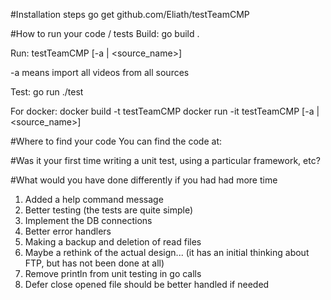 #Installation steps
go get github.com/Eliath/testTeamCMP

#How to run your code / tests
Build: go build .

Run: testTeamCMP [-a | <source_name>]

-a means import all videos from all sources

Test: go run ./test

For docker: 
docker build -t testTeamCMP
docker run -it testTeamCMP [-a | <source_name>]

#Where to find your code
You can find the code at: 

#Was it your first time writing a unit test, using a particular framework, etc?

#What would you have done differently if you had had more time
1. Added a help command message
2. Better testing (the tests are quite simple)
3. Implement the DB connections
4. Better error handlers
5. Making a backup and deletion of read files
6. Maybe a rethink of the actual design... (it has an initial thinking about FTP, but has not been done at all)
7. Remove println from unit testing in go calls
8. Defer close opened file should be better handled if needed